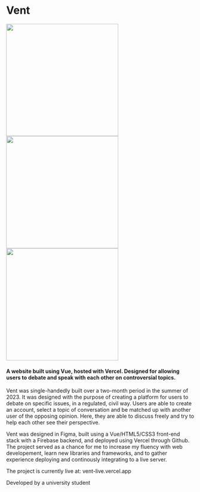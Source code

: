 # Vent

<p float="left">
  <img src="https://github.com/sashamrobinson/Storyteller/assets/62540597/6254531a-a922-48b1-8c2d-d249f5807cc3" width="300" />
  <img src="https://github.com/sashamrobinson/Storyteller/assets/62540597/36e3ded7-2170-4f00-aed3-88713be94cbf" width="300" />
  <img src="https://github.com/sashamrobinson/Storyteller/assets/62540597/7cc336c8-0bdc-4743-8bb4-9ad48f6ebec4" width="300" /> 
</p>


<h4> A website built using Vue, hosted with Vercel. Designed for allowing users to debate and speak with each other on controversial topics. </h4>

Vent was single-handedly built over a two-month period in the summer of 2023. It was designed with the purpose of creating a platform for users to debate on specific issues, in a regulated, civil way. Users are able to create an account, select a topic of conversation and be matched up with another user of the opposing opinion. Here, they are able to discuss freely and try to help each other see their perspective.

<p></p>
Vent was designed in Figma, built using a Vue/HTML5/CSS3 front-end stack with a Firebase backend, and deployed using Vercel through Github. The project served as a chance for me to increase my fluency with web developement, learn new libraries and frameworks, and to gather experience deploying and continously integrating to a live server.


The project is currently live at: vent-live.vercel.app

Developed by a university student

